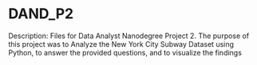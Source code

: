 # DAND_P2
Description: 
Files for Data Analyst Nanodegree Project 2.
The purpose of this project was to Analyze the New York City
Subway Dataset using Python, to answer the provided questions, and to visualize the findings